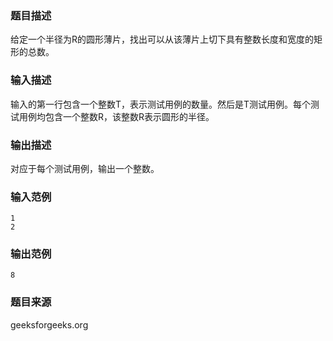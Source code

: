 ### 题目描述
给定一个半径为R的圆形薄片，找出可以从该薄片上切下具有整数长度和宽度的矩形的总数。
### 输入描述
输入的第一行包含一个整数T，表示测试用例的数量。然后是T测试用例。每个测试用例均包含一个整数R，该整数R表示圆形的半径。
### 输出描述
对应于每个测试用例，输出一个整数。
### 输入范例
```
1
2
```
### 输出范例
```
8
```
### 题目来源
geeksforgeeks.org
